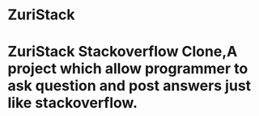 # ZuriStack
# ZuriStack Stackoverflow Clone,A project which allow programmer to ask question and post answers just like stackoverflow.
